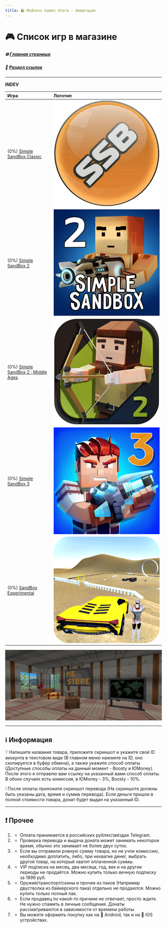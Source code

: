 ```yaml
---
title: 🛍️ Madness Games Store - Навигация
---
```


# 🎮 Список игр в магазине

##### 🌐 [Главная страница](./index.md)
##### 🔗 [Раздел ссылок](./links.md)

- - - - -

**INDEV**

| Игра | Логотип |
|:-----|:--------|
| (0%) [Simple SandBox Classic](./MGSssbc.md) | ![MGSssbclogo](https://github.com/GamzeeChert/gamzeechert.github.io/blob/main/_madnessgamesstore%2F_pictures%2FMGSssbclogo.png?raw=true) |
| (0%) [Simple SandBox 2](./MGSssb2.md) | ![MGSssb2logo](https://github.com/GamzeeChert/gamzeechert.github.io/blob/main/_madnessgamesstore%2F_pictures%2FMGSssb2logo.png?raw=true) |
| (0%) [Simple SandBox 2 : Middle Ages](./MGSssb2ma.md) | ![MGSssb2malogo](https://github.com/GamzeeChert/gamzeechert.github.io/blob/main/_madnessgamesstore%2F_pictures%2FMGSssb2malogo.png?raw=true) |
| (0%) [Simple SandBox 3](./MGSssb3.md) | ![MGSssb3logo](https://github.com/GamzeeChert/gamzeechert.github.io/blob/main/_madnessgamesstore%2F_pictures%2FMGSssb3logo.png?raw=true) |
| (0%) [SandBox Experimental](./MGSsbe.md) | ![MGSsbelogo](https://github.com/GamzeeChert/gamzeechert.github.io/blob/main/_madnessgamesstore%2F_pictures%2FMGSsbelogo.png?raw=true) |

![MGSpic](https://github.com/GamzeeChert/gamzeechert.github.io/blob/main/_madnessgamesstore%2F_pictures%2FMGSpic.jpg?raw=true)

- - - - -

## ℹ️ Информация

❔ Напишите название товара, приложите скриншот и укажите свой ID аккаунта в текстовом виде (В главном меню нажмите на ID, оно скопируется в буфер обмена), а также укажите способ оплаты (Доступные способы оплаты на данный момент - Boosty и ЮMoney). После этого я отправлю вам ссылку на указанный вами способ оплаты. В обоих случаях есть комиссия, в ЮMoney - 3%, Boosty - 10%.

❕ После оплаты приложите скриншот перевода (На скриншоте должны быть указаны дата, время и сумма перевода). Если деньги пришли в полной стоимости товара, донат будет выдан на указанный ID.

- - - - -

## ❗️ Прочее

1. - Оплата принимается в российских рублях/звёздах Telegram.
2. - Проверка перевода и выдача доната может занимать некоторое время, обычно это занимает не более двух суток.
3. - Если вы отправили ровную сумму товара, но не учли комиссию, необходимо доплатить, либо, при нехватке денег, выбрать другой товар, на который хватит оплаченной суммы.
4. - VIP подписка на месяц, два месяца, год, век и на другие периоды не продаётся. Можно купить только вечную подписку за 1899 руб.
5. - Оружия/транспорт/скины и прочее из паков (Например двустволка из байкерского пака) отдельно не продаются. Можно купить только полный пак.
6. - Если продавец по какой-то причине не отвечает, просто ждите. Не нужно спамить в личные сообщения. Донаты рассматриваются в зависимости от времени работы.
7. - Вы можете оформить покупку как на 📱 Android, так и на 🍏 IOS устройствах.